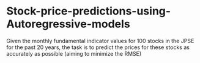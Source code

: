 # Stock-price-predictions-using-Autoregressive-models
Given the monthly fundamental indicator values for 100 stocks in the JPSE for the past 20 years, the task is to predict the prices for these stocks as accurately as possible (aiming to minimize the RMSE)
